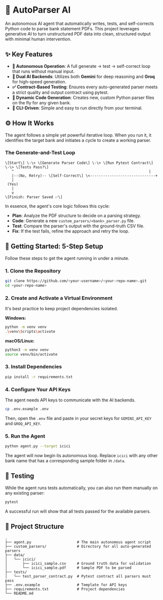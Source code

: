 # **🤖 AutoParser AI**

An autonomous AI agent that automatically writes, tests, and self-corrects Python code to parse bank statement PDFs. This project leverages generative AI to turn unstructured PDF data into clean, structured output with minimal human intervention.

## **✨ Key Features**

* **🤖 Autonomous Operation**: A full generate → test → self-correct loop that runs without manual input.  
* **🧠 Dual AI Backends**: Utilizes both **Gemini** for deep reasoning and **Groq** for high-speed generation.  
* **✅ Contract-Based Testing**: Ensures every auto-generated parser meets a strict quality and output contract using pytest.  
* **🔧 Dynamic Code Generation**: Creates new, custom Python parser files on the fly for any given bank.  
* **🚀 CLI-Driven**: Simple and easy to run directly from your terminal.

## **⚙️ How It Works**

The agent follows a simple yet powerful iterative loop. When you run it, it identifies the target bank and initiates a cycle to create a working parser.

### **The Generate-and-Test Loop**

```
\[Start\] \-\> \[Generate Parser Code\] \-\> \[Run Pytest Contract\] \-\> \[Tests Pass?\]  
   ^                                                              |  
   |--(No, Retry)-- \[Self-Correct\] \<------------------------------+  
   |  
 (Yes)  
   |  
   v  
\[Finish: Parser Saved ✅\]

```

In essence, the agent's core logic follows this cycle:

* **Plan**: Analyze the PDF structure to decide on a parsing strategy.  
* **Code**: Generate a new `custom_parsers/<bank>_parser.py` file.  
* **Test**: Compare the parser's output with the ground-truth CSV file.  
* **Fix**: If the test fails, refine the approach and retry the loop.

## **🚀 Getting Started: 5-Step Setup**

Follow these steps to get the agent running in under a minute.

### **1. Clone the Repository**

```bash
git clone https://github.com/<your-username>/<your-repo-name>.git
cd <your-repo-name>
```

### **2. Create and Activate a Virtual Environment**

It's best practice to keep project dependencies isolated.

**Windows:**
```bash
python -m venv venv
.\venv\Scripts\activate
```

**macOS/Linux:**
```bash
python3 -m venv venv
source venv/bin/activate
```

### **3. Install Dependencies**

```bash
pip install -r requirements.txt
```

### **4. Configure Your API Keys**

The agent needs API keys to communicate with the AI backends.

```bash
cp .env.example .env
```

Then, open the `.env` file and paste in your secret keys for `GEMINI_API_KEY` and `GROQ_API_KEY`.

### **5. Run the Agent**

```bash
python agent.py --target icici
```

The agent will now begin its autonomous loop. Replace `icici` with any other bank name that has a corresponding sample folder in `/data`.

## **🧪 Testing**

While the agent runs tests automatically, you can also run them manually on any existing parser:

```bash
pytest
```

A successful run will show that all tests passed for the available parsers.

## **📂 Project Structure**

```
.
├── agent.py                     # The main autonomous agent script
├── custom_parsers/              # Directory for all auto-generated parsers
├── data/
│   └── icici/
│       ├── icici_sample.csv     # Ground truth data for validation
│       └── icici_sample.pdf     # Sample PDF to be parsed
├── tests/
│   └── test_parser_contract.py  # Pytest contract all parsers must pass
├── .env.example                 # Template for API keys
├── requirements.txt             # Project dependencies
└── README.md
```

